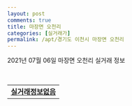 ```yaml
---
layout: post
comments: true
title: 마장면 오천리
categories: [실거래가]
permalink: /apt/경기도 이천시 마장면 오천리
---
```


2021년 07월 06일 마장면 오천리 실거래 정보

<script type="text/javascript">
  google.charts.load('current', {'packages':['corechart']});
  google.charts.setOnLoadCallback(drawChart);

  function drawChart() {
    var data = google.visualization.arrayToDataTable([['거래일', '매매', '전월세', '전매'], ['20-07', 5, 1, 12], ['20-08', 8, 1, 12], ['20-09', 3, 0, 6], ['20-10', 4, 0, 13], ['20-11', 5, 0, 17], ['20-12', 5, 2, 18], ['21-01', 10, 3, 1], ['21-02', 7, 1, 0], ['21-03', 3, 6, 0], ['21-04', 8, 3, 0], ['21-05', 8, 2, 0], ['21-06', 7, 5, 0]]);

    var options = {
      title: '최근 유형별 거래량 추이',
      legend: { position: 'bottom' }
    };

    var chart = new google.visualization.LineChart(document.getElementById('columnchart_material'));
    chart.draw(data, (options));
  }
</script>

<div id="columnchart_material" style="width: 95%; margin-left: -35px; display: block"></div>
<br>
<table>
  <tr>
    <td colspan="4" style="font-weight: bold;"><a href="https://search.naver.com/search.naver?query=마장면 오천리 실거래정보없음">실거래정보없음</a></td>
  </tr>
    
</table>
    